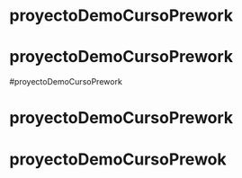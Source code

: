# proyectoDemoCursoPrework
# proyectoDemoCursoPrework
#proyectoDemoCursoPrework
# proyectoDemoCursoPrework
# proyectoDemoCursoPrewok
